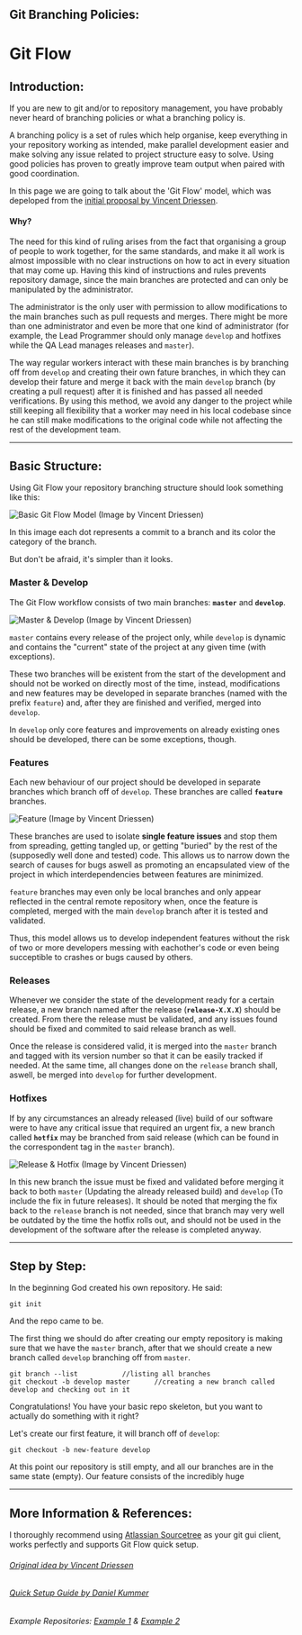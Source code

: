 ## Git Branching Policies:
# Git Flow

## Introduction:

If you are new to git and/or to repository management, you have probably never heard of branching policies or what a branching policy is.

A branching policy is a set of rules which help organise, keep everything in your repository working as intended, make parallel development easier and make solving any issue related to project structure easy to solve. Using good policies has proven to greatly improve team output when paired with good coordination.

In this page we are going to talk about the 'Git Flow' model, which was depeloped from the [initial proposal by Vincent Driessen](http://nvie.com/posts/a-successful-git-branching-model/).

#### Why?

The need for this kind of ruling arises from the fact that organising a group of people to work together, for the same standards, and make it all work is almost impossible with no clear instructions on how to act in every situation that may come up. Having this kind of instructions and rules prevents repository damage, since the main branches are protected and can only be manipulated by the administrator.

The administrator is the only user with permission to allow modifications to the main branches such as pull requests and merges. There might be more than one administrator and even be more that one kind of administrator (for example, the Lead Programmer should only manage ```develop``` and hotfixes while the QA Lead manages releases and ```master```).

The way regular workers interact with these main branches is by branching off from ```develop``` and creating their own fature branches, in which they can develop their fature and merge it back with the main ```develop``` branch (by creating a pull request) after it is finished and has passed all needed verifications. By using this method, we avoid any danger to the project while still keeping all flexibility that a worker may need in his local codebase since he can still make modifications to the original code while not affecting the rest of the development team.

***

## Basic Structure:

Using Git Flow your repository branching structure should look something like this:

![Basic Git Flow Model (Image by Vincent Driessen)](Images/git-model.png)

In this image each dot represents a commit to a branch and its color the category of the branch.

But don't be afraid, it's simpler than it looks.

### Master & Develop

The Git Flow workflow consists of two main branches: **```master```** and **```develop```**.

![Master & Develop (Image by Vincent Driessen)](Images/main-branches.png)

```master``` contains every release of the project only, while ```develop``` is dynamic and contains the "current" state of the project at any given time (with exceptions).

These two branches will be existent from the start of the development and should not be worked on directly most of the time, instead, modifications and new features may be developed in separate branches (named with the prefix ```feature```) and, after they are finished and verified, merged into ```develop```.

In ```develop``` only core features and improvements on already existing ones should be developed, there can be some exceptions, though.

### Features

Each new behaviour of our project should be developed in separate branches which branch off of ```develop```. These branches are called **```feature```** branches.

![Feature (Image by Vincent Driessen)](Images/fb.png)

These branches are used to isolate **single feature issues** and stop them from spreading, getting tangled up, or getting "buried" by the rest of the (supposedly well done and tested) code. This allows us to narrow down the search of causes for bugs aswell as promoting an encapsulated view of the project in which interdependencies between features are minimized.

```feature``` branches may even only be local branches and only appear reflected in the central remote repository when, once the feature is completed, merged with the main ```develop``` branch after it is tested and validated.

Thus, this model allows us to develop independent features without the risk of two or more developers messing with eachother's code or even being succeptible to crashes or bugs caused by others.

### Releases

Whenever we consider the state of the development ready for a certain release, a new branch named after the release (**```release-X.X.X```**) should be created. From there the release must be validated, and any issues found should be fixed and commited to said release branch as well.

Once the release is considered valid, it is merged into the ```master``` branch and tagged with its version number so that it can be easily tracked if needed. At the same time, all changes done on the ```release``` branch shall, aswell, be merged into ```develop``` for further development.

### Hotfixes

If by any circumstances an already released (live) build of our software were to have any critical issue that required an urgent fix, a new branch called **```hotfix```** may be branched from said release (which can be found in the correspondent tag in the ```master``` branch).

![Release & Hotfix (Image by Vincent Driessen)](Images/hotfix-branches.png)

In this new branch the issue must be fixed and validated before merging it back to both ```master``` (Updating the already released build) and ```develop``` (To include the fix in future releases). It should be noted that merging the fix back to the ```release``` branch is not needed, since that branch may very well be outdated by the time the hotfix rolls out, and should not be used in the development of the software after the release is completed anyway.


***

## Step by Step:

In the beginning God created his own repository. He said:

```
git init
```

And the repo came to be.

The first thing we should do after creating our empty repository is making sure that we have the ```master``` branch, after that we should create a new branch called ```develop``` branching off from ```master```.

```
git branch --list			//listing all branches
git checkout -b develop master		//creating a new branch called develop and checking out in it
```

Congratulations! You have your basic repo skeleton, but you want to actually do something with it right?

Let's create our first feature, it will branch off of ```develop```:

```
git checkout -b new-feature develop
```

At this point our repository is still empty, and all our branches are in the same state (empty).
Our feature consists of the incredibly huge

***

## More Information & References:

I thoroughly recommend using [Atlassian Sourcetree](https://www.sourcetreeapp.com/) as your git gui client, works perfectly and supports Git Flow quick setup.

###### [Original idea by Vincent Driessen](http://nvie.com/posts/a-successful-git-branching-model/)

###### [Quick Setup Guide by Daniel Kummer](https://danielkummer.github.io/git-flow-cheatsheet/)

###### Example Repositories: [Example 1](https://github.com/marc094/GitFlowTest) & [Example 2](https://github.com/marc094/GitFlowClass)
